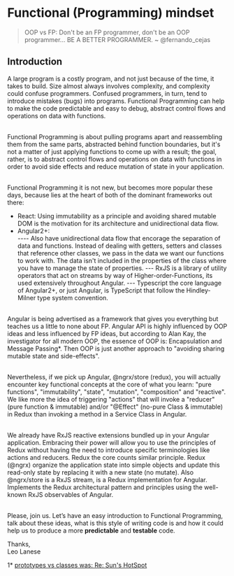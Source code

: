 # Functional (Programming) mindset

> OOP vs FP: Don't be an FP programmer, don't be an OOP programmer... BE A BETTER PROGRAMMER.
~ @fernando_cejas

## Introduction
<p>
A large program is a costly program, and not just because of the time, it takes to build. Size almost always involves complexity, and complexity could confuse programmers. Confused programmers, in turn, tend to introduce mistakes (bugs) into programs. Functional Programming can help to make the code predictable and easy to debug, abstract control flows and operations on data with functions.
<br/><br/>

Functional Programming is about pulling programs apart and reassembling them from the same parts, abstracted behind function boundaries, but it's not a matter of just applying functions to come up with a result; the goal, rather, is to abstract control flows and operations on data with functions in order to avoid side effects and reduce mutation of state in your application.
<br/><br/>

Functional Programming it is not new, but becomes more popular these days, because lies at the heart of both of the dominant frameworks out there: 
- React: Using immutability as a principle and avoiding shared mutable DOM is the motivation for its architecture and unidirectional data flow.
- Angular2+:  
---- Also have unidirectional data flow that encorage the separation of data and functions. Instead of dealing with getters, setters and classes that reference other classes, we pass in the data we want our functions to work with. The data isn't included in the properties of the class where you have to manage the state of properties. 
--- RxJS is a library of utility operators that act on streams by way of Higher-order-Functions, its used extensively throughout Angular. 
--- Typescript the core language of Angular2+, or just Angular, is TypeScript that follow the Hindley-Milner type system convention. 
<br/><br/>

Angular is being advertised as a framework that gives you everything but teaches us a little to none about FP. Angular API is highly influenced by OOP ideas and less influenced by FP ideas, but according to Alan Kay, the investigator for all modern OOP, the essence of OOP is: Encapsulation and Message Passing*. Then OOP is just another approach to "avoiding sharing mutable state and side-effects".
<br/><br/>

Nevertheless, if we pick up Angular, @ngrx/store (redux), you will actually encounter key functional concepts at the core of what you learn: "pure functions", "immutability", "state", "mutation", "composition" and "reactive". We like more the idea of triggering "actions" that will invoke a "reducer" (pure function & immutable) and/or "@Effect" (no-pure Class & immutable) in Redux than invoking a method in a Service Class in Angular.
<br/><br/>

We already have RxJS reactive extensions bundled up in your Angular application. Embracing their power will allow you to use the principles of Redux without having the need to introduce specific terminologies like actions and reducers. Redux the core counts similar principle. Redux (@ngrx) organize the application state into simple objects and update this read-only state by replacing it with a new state (no mutate). Also @ngrx/store is a RxJS stream, is a Redux implementation for Angular. Implements the Redux architectural pattern and principles using the well-known RxJS observables of Angular.
<br/><br/>
  
Please, join us. Let’s have an easy introduction to Functional Programming, talk about these ideas, what is this style of writing code is and how it could help us to produce a more **predictable** and **testable** code.
</p>

Thanks,<br/>
Leo Lanese



1* <a href="http://lists.squeakfoundation.org/pipermail/squeak-dev/1998-October/017019.html">prototypes vs classes was: Re: Sun's HotSpot</a>  
